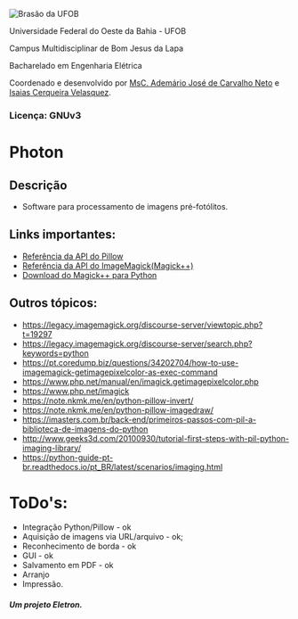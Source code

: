 ![Brasão da UFOB](https://2020vestibular.com/wp-content/uploads/2017/12/ufob-2020-1.jpg)

Universidade Federal do Oeste da Bahia - UFOB

Campus Multidisciplinar de Bom Jesus da Lapa

Bacharelado em Engenharia Elétrica

Coordenado e desenvolvido por [MsC. Ademário José de Carvalho Neto](https://github.com/ademariocarvalho) e 
[Isaias Cerqueira Velasquez](https://linkedin.com/in/vlaskz).

### Licença: GNUv3

# Photon

## Descrição
* Software para processamento de imagens pré-fotólitos.

## Links importantes:
* [Referência da API do Pillow](https://pillow.readthedocs.io/en/stable/reference/)
* [Referência da API do ImageMagick(Magick++)](https://www.imagemagick.org/Magick++/Documentation.html)
* [Download do Magick++ para Python](https://download.imagemagick.org/ImageMagick/download/python)

## Outros tópicos:
* https://legacy.imagemagick.org/discourse-server/viewtopic.php?t=19297
* https://legacy.imagemagick.org/discourse-server/search.php?keywords=python
* https://pt.coredump.biz/questions/34202704/how-to-use-imagemagick-getimagepixelcolor-as-exec-command
* https://www.php.net/manual/en/imagick.getimagepixelcolor.php
* https://www.php.net/imagick
* https://note.nkmk.me/en/python-pillow-invert/
* https://note.nkmk.me/en/python-pillow-imagedraw/
* https://imasters.com.br/back-end/primeiros-passos-com-pil-a-biblioteca-de-imagens-do-python
* http://www.geeks3d.com/20100930/tutorial-first-steps-with-pil-python-imaging-library/
* https://python-guide-pt-br.readthedocs.io/pt_BR/latest/scenarios/imaging.html



# ToDo's:
 * Integração Python/Pillow - ok
 * Aquisição de imagens via URL/arquivo - ok;
 * Reconhecimento de borda - ok
 * GUI - ok
 * Salvamento em PDF - ok
 * Arranjo 
 * Impressão.

##### Um projeto Eletron.
